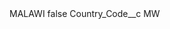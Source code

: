 <?xml version="1.0" encoding="UTF-8"?>
<CustomMetadata xmlns="http://soap.sforce.com/2006/04/metadata" xmlns:xsi="http://www.w3.org/2001/XMLSchema-instance" xmlns:xsd="http://www.w3.org/2001/XMLSchema">
    <label>MALAWI</label>
    <protected>false</protected>
    <values>
        <field>Country_Code__c</field>
        <value xsi:type="xsd:string">MW</value>
    </values>
</CustomMetadata>
